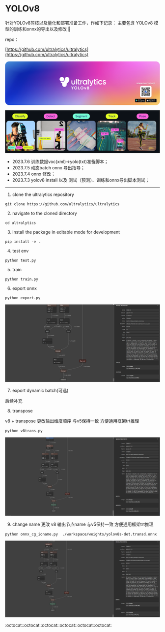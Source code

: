 # YOLOv8

针对YOLOv8剪枝以及量化和部署准备工作，作如下记录：
主要包含 YOLOv8 模型的训练和onnx的导出以及修改 🏁

repo：

[https://github.com/ultralytics/ultralytics](https://github.com/ultralytics/ultralytics)

![img](images/banner-yolov8.png)

![img](images/yolo_task.png)


- 2023.7.6 训练数据voc(xml)->yolo(txt)准备脚本；
- 2023.7.5 动态batch onnx 导出指导；
- 2023.7.4 onnx 修改；
- 2023.7.3 yolov8 install 以及 测试（预测）、训练和onnx导出脚本测试；

---



1. clone the ultralytics repository

```
git clone https://github.com/ultralytics/ultralytics
```

2. navigate to the cloned directory

```
cd ultralytics
```

3. install the package in editable mode for development

```
pip install -e .
```

4. test env

```
python test.py
```

5. train

```
python train.py
```

6. export onnx

```
python export.py
```

![](images/yolov5s_det_onnx.png)

7. export dynamic batch(可选)

后续补充

8. transpose

v8 + transpose 更改输出维度顺序 与v5保持一致 方便通用框架trt推理

```
python v8trans.py
```

![](images/yolov5s_det_trans_onnx.png)

9. change name
   更改 v8 输出节点name 与v5保持一致 方便通用框架trt推理

```
python onnx_cg_ioname.py  ./workspace/weights/yolov8s-det.transd.onnx 
```

![](images/io_cg.jpg)

:octocat::octocat::octocat::octocat::octocat::octocat:
